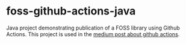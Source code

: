 # foss-github-actions-java

Java project demonstrating publication of a FOSS library using Github Actions.
This project is used in the [medium post about github actions](https://medium.com/@zambrovski/c65c37236c19).
